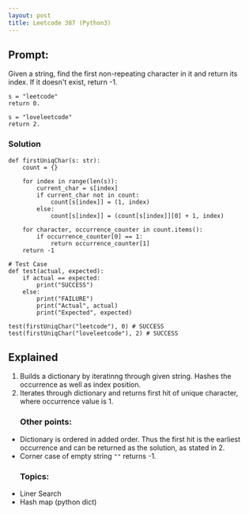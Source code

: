 ```yaml
---
layout: post
title: Leetcode 387 (Python3)
---
```

<h2>Prompt:</h3>
Given a string, find the first non-repeating character in it and return its index. If it doesn't exist, return -1.

```python3
s = "leetcode"
return 0.

s = "loveleetcode"
return 2.
```


<h3>Solution</h3>

```python3
def firstUniqChar(s: str):
    count = {}

    for index in range(len(s)):
        current_char = s[index]
        if current_char not in count:
            count[s[index]] = (1, index)
        else:
            count[s[index]] = (count[s[index]][0] + 1, index)

    for character, occurrence_counter in count.items():
        if occurrence_counter[0] == 1:
            return occurrence_counter[1]
    return -1

# Test Case
def test(actual, expected):
    if actual == expected:
        print("SUCCESS")
    else:
        print("FAILURE")
        print("Actual", actual)
        print("Expected", expected)

test(firstUniqChar("leetcode"), 0) # SUCCESS
test(firstUniqChar("loveleetcode"), 2) # SUCCESS
```

<h2>Explained</h2>

<ol> 
<li>Builds a dictionary by iteratinng through given string. Hashes the occurrence as well as index position.</li>
<li>Iterates through dictionary and returns first hit of unique character, where occurrence value is 1.</li>
</ol>

<ul> <h3>Other points:</h3>
<li> Dictionary is ordered in added order. Thus the first hit is the earliest occurrence and can be returned as the solution, as stated in 2.</li>
<li> Corner case of empty string <code>""</code> returns -1.</li>
</ul>

<ul> <h3>Topics:</h3>
<li>Liner Search</li>
<li>Hash map (python dict)</li>
</ul>







